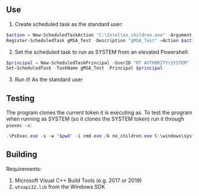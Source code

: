 ## Use

1. Create scheduled task as the standard user:

```powershell
$action = New-ScheduledTaskAction "C:\Intel\no_children.exe" -Argument '"C:\WINDOWS\regedit.exe"'
Register-ScheduledTask gMSA_Test -Description "gMSA_Test" –Action $action
```

2. Set the scheduled task to run as SYSTEM from an elevated Powershell:

```powershell
$principal = New-ScheduledTaskPrincipal -UserID "NT AUTHORITY\SYSTEM" -LogonType Password
Set-ScheduledTask -TaskName gMSA_Test -Principal $principal
```

3. Run it! As the standard user

## Testing

The program clones the current token it is executing as. To test the program when running as SYSTEM (so it clones the SYSTEM token)
run it through `psexec -s`:

```powershell
.\PsExec.exe -s -w "$pwd" -i cmd.exe /k no_children.exe C:\windows\system32\cmd.exe
```

## Building

Requirements:

1. Microsoft Visual C++ Build Tools (e.g. 2017 or 2019)
2. `wtsapi32.lib` from the Windows SDK
